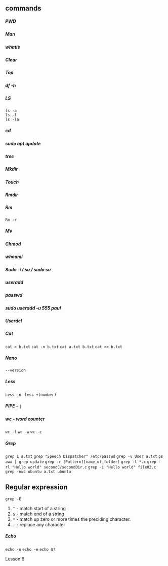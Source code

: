 ## commands

##### PWD 
##### Man
##### whatis
##### Clear
##### Top
##### df -h
##### LS
```
ls -a
ls -l
ls -la
```
##### cd 
##### sudo apt update
##### tree
##### Mkdir
##### Touch 
##### Rmdir
##### Rm
`Rm -r`
##### Mv
##### Chmod
##### whoami
##### Sudo -i / su / sudo su
##### useradd
##### passwd
##### sudo useradd -u 555 paul
##### Userdel
##### Cat
`cat > b.txt`
`cat -n b.txt`
`cat a.txt b.txt`
`cat >> b.txt`
##### Nano
`--version`
##### Less
`Less -n`
` less +(number)`
##### PIPE - `|`
##### wc - word counter
`wc -l`
`wc -w`
`wc -c`
##### Grep
`grep L a.txt`
`grep "Speech Dispatcher" /etc/passwd`
`grep -v User a.txt`
`ps awx | grep update`
`grep -r [Pattern][name_of_folder]`
`grep -l *.c`
`grep -rl "Hello world" secondC/secondDir.c`
`grep -i "Hello world" file02.c`
`grep -nwc ubuntu a.txt ubuntu`

## Regular expression
`grep -E`
1. `^` - match start of a string
2. `$` - match end of a string
3. `*` - match up zero or more times the preciding character.
4. `.` - replace any character

##### Echo
`echo -n`
`echo -e`
`echo $?`


Lesson 6

